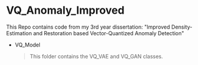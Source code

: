 # VQ_Anomaly_Improved

This Repo contains code from my 3rd year dissertation: "Improved Density-Estimation and Restoration based Vector-Quantized Anomaly Detection"

* VQ_Model
  >
  >This folder contains the VQ_VAE and VQ_GAN classes.
  >
